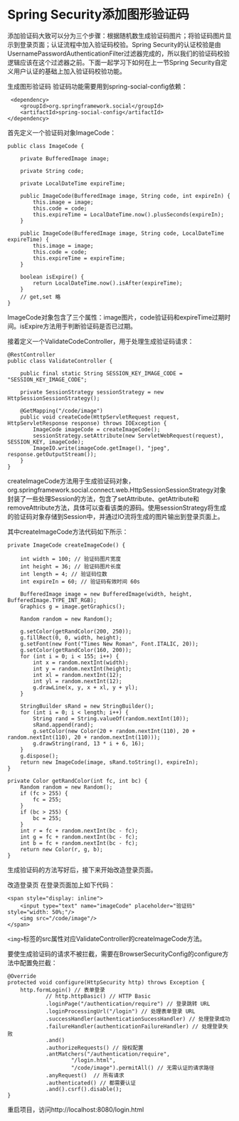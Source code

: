# Spring Security添加图形验证码
添加验证码大致可以分为三个步骤：根据随机数生成验证码图片；将验证码图片显示到登录页面；认证流程中加入验证码校验。Spring Security的认证校验是由UsernamePasswordAuthenticationFilter过滤器完成的，所以我们的验证码校验逻辑应该在这个过滤器之前。下面一起学习下如何在上一节Spring Security自定义用户认证的基础上加入验证码校验功能。

生成图形验证码
验证码功能需要用到spring-social-config依赖：
```
 <dependency>
    <groupId>org.springframework.social</groupId>
    <artifactId>spring-social-config</artifactId>
</dependency>
```
首先定义一个验证码对象ImageCode：
```
public class ImageCode {

    private BufferedImage image;

    private String code;

    private LocalDateTime expireTime;

    public ImageCode(BufferedImage image, String code, int expireIn) {
        this.image = image;
        this.code = code;
        this.expireTime = LocalDateTime.now().plusSeconds(expireIn);
    }

    public ImageCode(BufferedImage image, String code, LocalDateTime expireTime) {
        this.image = image;
        this.code = code;
        this.expireTime = expireTime;
    }

    boolean isExpire() {
        return LocalDateTime.now().isAfter(expireTime);
    }
    // get,set 略
}
```
ImageCode对象包含了三个属性：image图片，code验证码和expireTime过期时间。isExpire方法用于判断验证码是否已过期。

接着定义一个ValidateCodeController，用于处理生成验证码请求：
```
@RestController
public class ValidateController {

    public final static String SESSION_KEY_IMAGE_CODE = "SESSION_KEY_IMAGE_CODE";

    private SessionStrategy sessionStrategy = new HttpSessionSessionStrategy();

    @GetMapping("/code/image")
    public void createCode(HttpServletRequest request, HttpServletResponse response) throws IOException {
        ImageCode imageCode = createImageCode();
        sessionStrategy.setAttribute(new ServletWebRequest(request), SESSION_KEY, imageCode);
        ImageIO.write(imageCode.getImage(), "jpeg", response.getOutputStream());
    }
}
```
createImageCode方法用于生成验证码对象，org.springframework.social.connect.web.HttpSessionSessionStrategy对象封装了一些处理Session的方法，包含了setAttribute、getAttribute和removeAttribute方法，具体可以查看该类的源码。使用sessionStrategy将生成的验证码对象存储到Session中，并通过IO流将生成的图片输出到登录页面上。

其中createImageCode方法代码如下所示：
```
private ImageCode createImageCode() {

    int width = 100; // 验证码图片宽度
    int height = 36; // 验证码图片长度
    int length = 4; // 验证码位数
    int expireIn = 60; // 验证码有效时间 60s

    BufferedImage image = new BufferedImage(width, height, BufferedImage.TYPE_INT_RGB);
    Graphics g = image.getGraphics();

    Random random = new Random();

    g.setColor(getRandColor(200, 250));
    g.fillRect(0, 0, width, height);
    g.setFont(new Font("Times New Roman", Font.ITALIC, 20));
    g.setColor(getRandColor(160, 200));
    for (int i = 0; i < 155; i++) {
        int x = random.nextInt(width);
        int y = random.nextInt(height);
        int xl = random.nextInt(12);
        int yl = random.nextInt(12);
        g.drawLine(x, y, x + xl, y + yl);
    }

    StringBuilder sRand = new StringBuilder();
    for (int i = 0; i < length; i++) {
        String rand = String.valueOf(random.nextInt(10));
        sRand.append(rand);
        g.setColor(new Color(20 + random.nextInt(110), 20 + random.nextInt(110), 20 + random.nextInt(110)));
        g.drawString(rand, 13 * i + 6, 16);
    }
    g.dispose();
    return new ImageCode(image, sRand.toString(), expireIn);
}

private Color getRandColor(int fc, int bc) {
    Random random = new Random();
    if (fc > 255) {
        fc = 255;
    }
    if (bc > 255) {
        bc = 255;
    }
    int r = fc + random.nextInt(bc - fc);
    int g = fc + random.nextInt(bc - fc);
    int b = fc + random.nextInt(bc - fc);
    return new Color(r, g, b);
}
```
生成验证码的方法写好后，接下来开始改造登录页面。

改造登录页
在登录页面加上如下代码：
```
<span style="display: inline">
    <input type="text" name="imageCode" placeholder="验证码" style="width: 50%;"/>
    <img src="/code/image"/>
</span>
```
`<img>`标签的src属性对应ValidateController的createImageCode方法。

要使生成验证码的请求不被拦截，需要在BrowserSecurityConfig的configure方法中配置免拦截：
```
@Override
protected void configure(HttpSecurity http) throws Exception {
    http.formLogin() // 表单登录
            // http.httpBasic() // HTTP Basic
            .loginPage("/authentication/require") // 登录跳转 URL
            .loginProcessingUrl("/login") // 处理表单登录 URL
            .successHandler(authenticationSucessHandler) // 处理登录成功
            .failureHandler(authenticationFailureHandler) // 处理登录失败
            .and()
            .authorizeRequests() // 授权配置
            .antMatchers("/authentication/require",
                    "/login.html",
                    "/code/image").permitAll() // 无需认证的请求路径
            .anyRequest()  // 所有请求
            .authenticated() // 都需要认证
            .and().csrf().disable();
}
```
重启项目，访问http://localhost:8080/login.html